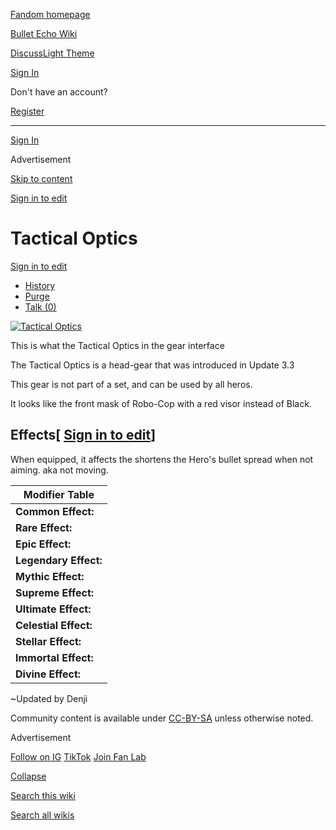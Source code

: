 [Fandom homepage](https://www.fandom.com/)

[Bullet Echo Wiki](https://bullet-echo.fandom.com/)

[Discuss](https://bullet-echo.fandom.com/f "Discuss")[Light Theme](https://bullet-echo.fandom.com/wiki/Tactical_Optics# "Light Theme")

[Sign In](https://auth.fandom.com/signin?source=mw&redirect=https%3A%2F%2Fbullet-echo.fandom.com%2Fwiki%2FTactical_Optics)

Don't have an account?

[Register](https://auth.fandom.com/register?source=mw&redirect=https%3A%2F%2Fbullet-echo.fandom.com%2Fwiki%2FTactical_Optics)

* * *

[Sign In](https://auth.fandom.com/signin?source=mw&redirect=https%3A%2F%2Fbullet-echo.fandom.com%2Fwiki%2FTactical_Optics)

Advertisement

[Skip to content](https://bullet-echo.fandom.com/wiki/Tactical_Optics#page-header)

[Sign in to edit](https://auth.fandom.com/signin?redirect=https%3A%2F%2Fbullet-echo.fandom.com%2Fwiki%2FTactical_Optics%3Fveaction%3Dedit&uselang=en)

# Tactical Optics

[Sign in to edit](https://auth.fandom.com/signin?redirect=https%3A%2F%2Fbullet-echo.fandom.com%2Fwiki%2FTactical_Optics%3Fveaction%3Dedit&uselang=en)

- [History](https://bullet-echo.fandom.com/wiki/Tactical_Optics?action=history)
- [Purge](https://bullet-echo.fandom.com/wiki/Tactical_Optics?action=purge)
- [Talk (0)](https://bullet-echo.fandom.com/wiki/Talk:Tactical_Optics?action=edit&redlink=1)

[![Tactical Optics](https://static.wikia.nocookie.net/bullet-echo/images/1/1f/Tactical_Optics.jpg/revision/latest?cb=20200921191937)](https://static.wikia.nocookie.net/bullet-echo/images/1/1f/Tactical_Optics.jpg/revision/latest?cb=20200921191937)

This is what the Tactical Optics in the gear interface

The Tactical Optics is a head-gear that was introduced in Update 3.3

This gear is not part of a set, and can be used by all heros.

It looks like the front mask of Robo-Cop with a red visor instead of Black.

## Effects\[ [Sign in to edit](https://auth.fandom.com/signin?redirect=https%3A%2F%2Fbullet-echo.fandom.com%2Fwiki%2FTactical_Optics%3Fveaction%3Dedit%26section%3D1&uselang=en "Sign in to edit")\]

When equipped, it affects the shortens the Hero's bullet spread when not aiming. aka not moving.

| Modifier Table |
| --- |
| **Common Effect:** | -5% to weapon bullet spread without aiming |
| **Rare Effect:** | -8% to weapon bullet spread without aiming |
| **Epic Effect:** | -11% to weapon bullet spread without aiming |
| **Legendary Effect:** | -14% to weapon bullet spread without aiming |
| **Mythic Effect:** | -17% to weapon bullet spread without aiming |
| **Supreme Effect:** | -20% to weapon bullet spread without aiming |
| **Ultimate Effect:** | -23% to weapon bullet spread without aiming |
| **Celestial Effect:** | -24% to weapon bullet spread without aiming |
| **Stellar Effect:** | -25% to weapon bullet spread without aiming |
| **Immortal Effect:** | -26% to weapon bullet spread without aiming |
| **Divine Effect:** | -27% to weapon bullet spread without aiming |

~Updated by Denji

Community content is available under [CC-BY-SA](https://www.fandom.com/licensing) unless otherwise noted.

Advertisement

[Follow on IG](https://bit.ly/FandomIG) [TikTok](https://bit.ly/TikTokFandom) [Join Fan Lab](https://bit.ly/FanLabWikiBar)

[Collapse](https://bullet-echo.fandom.com/wiki/Tactical_Optics# "Collapse")

[Search this wiki](https://bullet-echo.fandom.com/wiki/Special:Search?scope=internal&query=&h=1&isFromHighlightActions=on)

[Search all wikis](https://bullet-echo.fandom.com/wiki/Special:Search?scope=cross-wiki&query=&h=1&isFromHighlightActions=on)